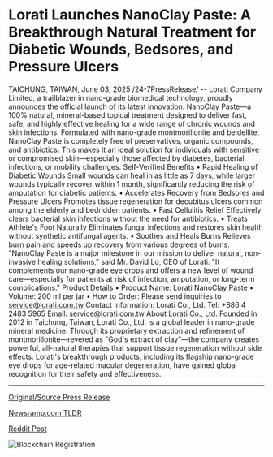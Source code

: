 # Lorati Launches NanoClay Paste: A Breakthrough Natural Treatment for Diabetic Wounds, Bedsores, and Pressure Ulcers

TAICHUNG, TAIWAN, June 03, 2025 /24-7PressRelease/ -- Lorati Company Limited, a trailblazer in nano-grade biomedical technology, proudly announces the official launch of its latest innovation: NanoClay Paste—a 100% natural, mineral-based topical treatment designed to deliver fast, safe, and highly effective healing for a wide range of chronic wounds and skin infections.  Formulated with nano-grade montmorillonite and beidellite, NanoClay Paste is completely free of preservatives, organic compounds, and antibiotics. This makes it an ideal solution for individuals with sensitive or compromised skin—especially those affected by diabetes, bacterial infections, or mobility challenges.  Self-Verified Benefits •	Rapid Healing of Diabetic Wounds Small wounds can heal in as little as 7 days, while larger wounds typically recover within 1 month, significantly reducing the risk of amputation for diabetic patients. •	Accelerates Recovery from Bedsores and Pressure Ulcers Promotes tissue regeneration for decubitus ulcers common among the elderly and bedridden patients. •	Fast Cellulitis Relief Effectively clears bacterial skin infections without the need for antibiotics. •	Treats Athlete's Foot Naturally Eliminates fungal infections and restores skin health without synthetic antifungal agents. •	Soothes and Heals Burns Relieves burn pain and speeds up recovery from various degrees of burns.  "NanoClay Paste is a major milestone in our mission to deliver natural, non-invasive healing solutions," said Mr. David Lo, CEO of Lorati. "It complements our nano-grade eye drops and offers a new level of wound care—especially for patients at risk of infection, amputation, or long-term complications."  Product Details •	Product Name: Lorati NanoClay Paste •	Volume: 200 ml per jar •	How to Order: Please send inquiries to service@lorati.com.tw  Contact Information: Lorati Co., Ltd. Tel: +886 4 2483 5965 Email: service@lorati.com.tw  About Lorati Co., Ltd. Founded in 2012 in Taichung, Taiwan, Lorati Co., Ltd. is a global leader in nano-grade mineral medicine. Through its proprietary extraction and refinement of montmorillonite—revered as "God's extract of clay"—the company creates powerful, all-natural therapies that support tissue regeneration without side effects. Lorati's breakthrough products, including its flagship nano-grade eye drops for age-related macular degeneration, have gained global recognition for their safety and effectiveness. 

---

[Original/Source Press Release](https://www.24-7pressrelease.com/press-release/523391/lorati-launches-nanoclay-paste-a-breakthrough-natural-treatment-for-diabetic-wounds-bedsores-and-pressure-ulcers)
                    

[Newsramp.com TLDR](https://newsramp.com/curated-news/lorati-launches-nanoclay-paste-for-natural-wound-healing/15d1a913af79b1eeeac8c3ee48702d07) 

 



[Reddit Post](https://www.reddit.com/r/Business_NewsRamp/comments/1l25utj/lorati_launches_nanoclay_paste_for_natural_wound/) 



![Blockchain Registration](https://cdn.newsramp.app/24-7PressRelease/qrcode/256/3/elleBYrE.webp)